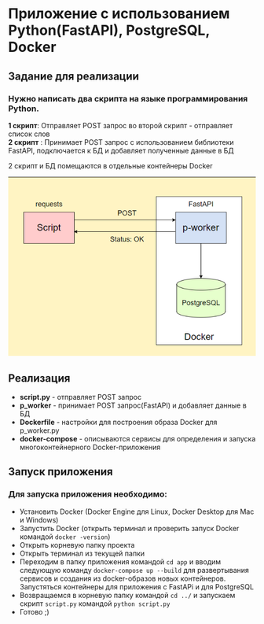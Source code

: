 ﻿# Приложение с использованием Python(FastAPI), PostgreSQL, Docker

## Задание для реализации

### Нужно написать два скрипта на языке программирования Python. 
**1 скрипт**: Отправляет POST запрос во второй скрипт - отправляет список слов  
**2 скрипт** : Принимает POST запрос с использованием библиотеки FastAPI, подключается к БД и добавляет полученные данные в БД

2 скрипт и БД помещаются в отдельные контейнеры Docker

![Схема взаимодействия компонентов приложения.](assets/Scheme.png)


## Реализация
- **script.py** - отправляет POST запрос
- **p_worker** - принимает POST запрос(FastAPI) и добавляет данные в БД
- **Dockerfile** - настройки для построения образа Docker для p_worker.py
- **docker-compose** - описываются сервисы для определения и запуска многоконтейнерного Docker-приложения


## Запуск приложения
### Для запуска приложения необходимо:
- Установить Docker (Docker Engine для Linux, Docker Desktop для Mac и Windows)
- Запустить Docker (открыть терминал и проверить запуск Docker командой ```docker -version```)
- Открыть корневую папку проекта
- Открыть терминал из текущей папки
- Переходим в папку приложения командой ```cd app``` и вводим следующую команду ```docker-compose up --build``` для развертывания сервисов и создания из docker-образов новых контейнеров. Запустяться контейнеры для приложения с FastAPi и для PostgreSQL
- Возвращаемся в корневую папку командой ```cd ../``` и запускаем скрипт `script.py` командой ```python script.py```
- Готово ;)

